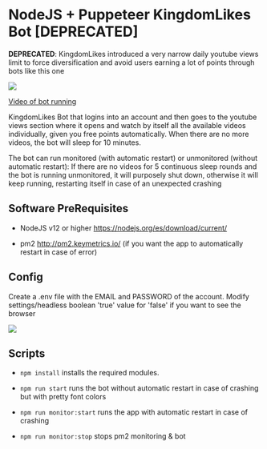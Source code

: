 # NodeJS + Puppeteer KingdomLikes Bot [DEPRECATED]

**DEPRECATED**: KingdomLikes introduced a very narrow daily youtube views limit to force diversification and avoid users earning a lot of points through bots like this one

![](https://i.imgur.com/g27m6M8.png)

[Video of bot running](https://youtu.be/brViPMyUO30)

  

KingdomLikes Bot  that logins into an account and then goes to the youtube views section where it opens and watch by itself all the available videos individually, given you free points automatically. When there are no more videos, the bot will sleep for 10 minutes.

  

The bot can run monitored (with automatic restart) or unmonitored (without automatic restart): If there are no videos for 5 continuous sleep rounds and the bot is running unmonitored, it will purposely shut down, otherwise it will keep running, restarting itself in case of an unexpected crashing

  

## Software PreRequisites

* NodeJS v12 or higher https://nodejs.org/es/download/current/

* pm2 http://pm2.keymetrics.io/ (if you want the app to automatically restart in case of error)

  

## Config

Create a .env file with the EMAIL and PASSWORD of the account. Modify settings/headless boolean 'true' value for 'false' if you want to see the browser

![](https://i.imgur.com/ZAGSKXK.png)

## Scripts

*  `npm install` installs the required modules.

*  `npm run start` runs the bot without automatic restart in case of crashing but with pretty font colors

*  `npm run monitor:start` runs the app with automatic restart in case of crashing

*  `npm run monitor:stop` stops pm2 monitoring & bot
